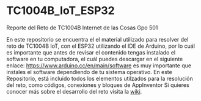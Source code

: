 # TC1004B_IoT_ESP32
Reporte del Reto de TC1004B Internet de las Cosas Gpo 501

En este repositorio se encuentra el el material utilizado para resolver del reto de TC1004B IoT, con el ESP32 utilizando el IDE de Arduino, por lo cuál es importante que antes de revisar el contenido tengas instalado el software en tu computadora, el cuál puedes descargar en el siguiente enlace: https://www.arduino.cc/en/main/software es muy importante que instales el software dependiendo de tu sistema operativo.
En este Repositorio, está incluido todos los elementos utilzados para la resolución del reto, como códigos, conexiones y bloques de AppInventor
Si quieres conocer más sobre el desarrollo del reto visita la [wiki](https://github.com/EFlamenco/TC1004B_IoT_ESP32/wiki).
